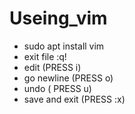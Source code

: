 # Useing_vim

- sudo apt install vim 
- exit file  :q!
- edit (PRESS i)
- go newline (PRESS o)
- undo ( PRESS u)
- save and exit (PRESS :x)
